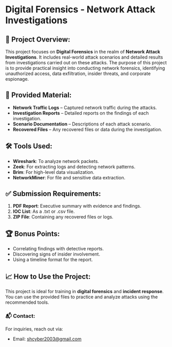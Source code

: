 
# Digital Forensics - Network Attack Investigations

## 🚨 Project Overview:
This project focuses on **Digital Forensics** in the realm of **Network Attack Investigations**. It includes real-world attack scenarios and detailed results from investigations carried out on these attacks. The purpose of this project is to provide practical insight into conducting network forensics, identifying unauthorized access, data exfiltration, insider threats, and corporate espionage.

## 📁 Provided Material:
- **Network Traffic Logs** – Captured network traffic during the attacks.
- **Investigation Reports** – Detailed reports on the findings of each investigation.
- **Scenario Documentation** – Descriptions of each attack scenario.
- **Recovered Files** – Any recovered files or data during the investigation.

## 🛠 Tools Used:
- **Wireshark**: To analyze network packets.
- **Zeek**: For extracting logs and detecting network patterns.
- **Brim**: For high-level data visualization.
- **NetworkMiner**: For file and sensitive data extraction.

## ✅ Submission Requirements:
1. **PDF Report**: Executive summary with evidence and findings.
2. **IOC List**: As a .txt or .csv file.
3. **ZIP File**: Containing any recovered files or logs.

## 🏆 Bonus Points:
- Correlating findings with detective reports.
- Discovering signs of insider involvement.
- Using a timeline format for the report.

## 📈 How to Use the Project:
This project is ideal for training in **digital forensics** and **incident response**. You can use the provided files to practice and analyze attacks using the recommended tools.

### 📬 Contact:
For inquiries, reach out via:
- Email: shcyber2003@gmail.com

